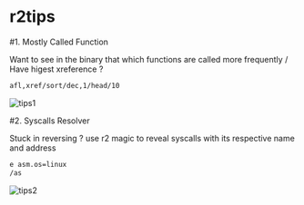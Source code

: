 # r2tips

#1. Mostly Called Function

Want to see in the binary that which functions are called more frequently / Have higest xreference ?
```sh
afl,xref/sort/dec,1/head/10
```
![tips1](https://github.com/apkunpacker/r2tips/assets/27184655/087537b2-2ae6-42c6-82b3-dede74413df0)

#2. Syscalls Resolver

Stuck in reversing ? use r2 magic to reveal syscalls with its respective name and address
```sh
e asm.os=linux
/as
```
![tips2](https://github.com/apkunpacker/r2tips/assets/27184655/95e579fb-c5b6-4067-b297-56e6986a0401)

